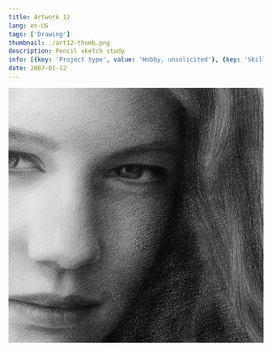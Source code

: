 ```yaml
---
title: Artwork 12
lang: en-US
tags: ['Drawing']
thumbnail: ./art12-thumb.png
description: Pencil sketch study
info: [{key: 'Project type', value: 'Hobby, unsolicited'}, {key: 'Skills', value: 'Pencil Sketch'}, {key: 'Media', value: 'Pencil Sketch'}]
date: 2007-01-12
---
```

![An image](/art12.jpg)